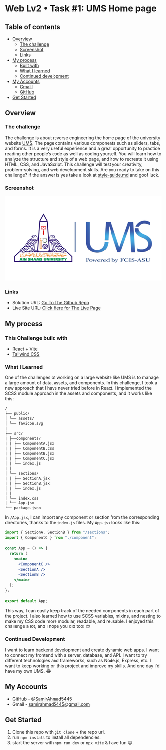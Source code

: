 # Web Lv2 • Task #1: UMS Home page

## Table of contents

- [Overview](#overview)
  - [The challenge](#the-challenge)
  - [Screenshot](#screenshot)
  - [Links](#links)
- [My process](#my-process)
  - [Built with](#this-challenge-build-with)
  - [What I learned](#what-i-learned)
  - [Continued development](#continued-development)
- [My Accounts](#my-accounts)
  - [Gmaill](mailto:samirahmad5445@gmail.com)
  - [GitHub](https://github.com/SamirAhmad5445)
- [Get Started](#get-started)

## Overview

### The challenge

The challenge is about reverse engineering the home page of the university website [UMS](https://ums.asu.edu.eg/). The page contains various components such as sliders, tabs, and forms. It is a very useful experience and a great opportunity to practice reading other people’s code as well as coding yourself. You will learn how to analyze the structure and style of a web page, and how to recreate it using HTML, CSS, and JavaScript. This challenge will test your creativity, problem-solving, and web development skills. Are you ready to take on this challenge? if the answer is yes take a look at [style-guide.md](/style-guide.md) and goof luck.

### Screenshot

[![UM UMS Home page](/public/assets/images/ums.png)](https://react-ums.vercel.app/)

### Links

- Solution URL: [Go To The Github Repo](https://github.com/SamirAhmad5445/react-ums-home-page)
- Live Site URL: [Click Here for The Live Page](https://react-ums.vercel.app/)

## My process

### This Challenge build with

- [React](https://react.dev/) + [Vite](https://vitejs.dev/)
- [Tailwind CSS](https://tailwindcss.com/)

### What I Learned

One of the challenges of working on a large website like UMS is to manage a large amount of data, assets, and components. In this challenge, I took a new approach that I have never tried before in React. I implemented the SCSS module approach in the assets and components, and it works like this:

```
/
├── public/
│ └── assets/
│ └── favicon.svg
|
├── src/
| ├──components/
| | ├── ComponentA.jsx
| | ├── ComponentB.css
| | ├── ComponentB.jsx
| | ├── ComponentC.jsx
│ | └── index.js
| |
│ └── sections/
| | ├── SectionA.jsx
| | ├── SectionB.jsx
│ | └── index.js
| |
│ └── index.css
│ └── App.jsx
└── package.json
```

In `/App.jsx`, I can import any component or section from the corresponding directories, thanks to the `index.js` files. My `App.jsx` looks like this:

```jsx
import { SectionA, SectionB } from "/sections";
import { ComponentC } from "./component";

const App = () => {
  return (
    <main>
      <ComponentC />
      <SectionA />
      <SectionB />
    </main>
  );
};

export default App;
```

This way, I can easily keep track of the needed components in each part of the project. I also learned how to use SCSS variables, mixins, and nesting to make my CSS code more modular, readable, and reusable. I enjoyed this challenge a lot, and I hope you did too! 😊

### Continued Development

I want to learn backend development and create dynamic web apps. I want to connect my frontend with a server, database, and API. I want to try different technologies and frameworks, such as Node.js, Express, etc. I want to keep working on this project and improve my skills. And one day i'd have my own UMS. 😂

## My Accounts

- GitHub - [@SamirAhmad5445](https://github.com/SamirAhmad5445)
- Gmail - [samirahmad5445@gmail.com](samirahmad5445@gmail.com)

## Get Started

1. Clone this repo with `git clone` + the repo url.
2. run `npm install` to install all dependencies.
3. start the server with `npm run dev` or `npx vite` & have fun 😊.
